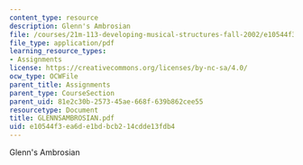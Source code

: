 ```yaml
---
content_type: resource
description: Glenn's Ambrosian
file: /courses/21m-113-developing-musical-structures-fall-2002/e10544f3ea6de1bdbcb214cdde13fdb4_GLENNSAMBROSIAN.pdf
file_type: application/pdf
learning_resource_types:
- Assignments
license: https://creativecommons.org/licenses/by-nc-sa/4.0/
ocw_type: OCWFile
parent_title: Assignments
parent_type: CourseSection
parent_uid: 81e2c30b-2573-45ae-668f-639b862cee55
resourcetype: Document
title: GLENNSAMBROSIAN.pdf
uid: e10544f3-ea6d-e1bd-bcb2-14cdde13fdb4
---
```

Glenn's Ambrosian